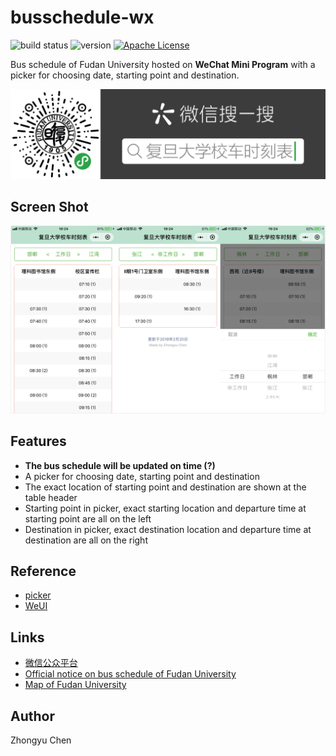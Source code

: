 # busschedule-wx

![build status](https://img.shields.io/badge/build-passing-66c2a5.svg)
![version](https://img.shields.io/badge/version-1.0.0-fc8d62.svg)
[![Apache License](https://img.shields.io/badge/license-Apache2.0-8da0cb.svg)](http://www.apache.org/licenses/)

Bus schedule of Fudan University hosted on __WeChat Mini Program__ 
with a picker for choosing date, starting point and destination.

![ercode](data/ercode.png)

## Screen Shot

![screen shot](data/screenshot.jpg)

## Features

* __The bus schedule will be updated on time (?)__
* A picker for choosing date, starting point and destination
* The exact location of starting point and destination are shown at the table header
* Starting point in picker, exact starting location and departure time at starting point are all on the left
* Destination in picker, exact destination location and departure time at destination are all on the right

## Reference

* [picker](https://developers.weixin.qq.com/miniprogram/dev/component/picker.html)
* [WeUI](https://github.com/Tencent/weui)

## Links

* [微信公众平台](https://mp.weixin.qq.com/)
* [Official notice on bus schedule of Fudan University](http://www.xyfw.fudan.edu.cn/p2049c1954/list.htm)
* [Map of Fudan University](http://map.fudan.edu.cn)

## Author

Zhongyu Chen
